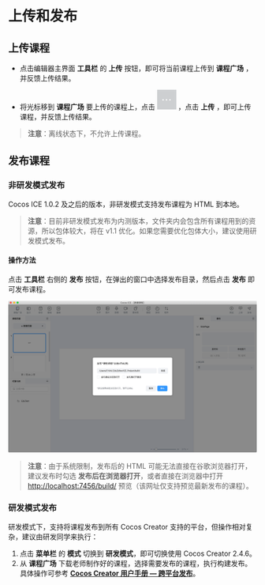 # 上传和发布

## 上传课程

- 点击编辑器主界面 **工具栏** 的 **上传** 按钮，即可将当前课程上传到 **课程广场** ，并反馈上传结果。

- 将光标移到 **课程广场** 要上传的课程上，点击 ![更多](../img/lesson_more.png) ，点击 **上传** ，即可上传课程，并反馈上传结果。

> **注意**：离线状态下，不允许上传课程。

## 发布课程

### 非研发模式发布

Cocos ICE 1.0.2 及之后的版本，非研发模式支持发布课程为 HTML 到本地。

> **注意**：目前非研发模式发布为内测版本，文件夹内会包含所有课程用到的资源，所以包体较大，将在 v1.1 优化。如果您需要优化包体大小，建议使用研发模式发布。

#### 操作方法

点击 **工具栏** 右侧的 **发布** 按钮，在弹出的窗口中选择发布目录，然后点击 **发布** 即可发布课程。

![发布](img/publish.png)

> **注意**：由于系统限制，发布后的 HTML 可能无法直接在谷歌浏览器打开，建议发布时勾选 **发布后在浏览器打开**，或者直接在浏览器中打开 <http://localhost:7456/build/> 预览（该网址仅支持预览最新发布的课程）。

### 研发模式发布

研发模式下，支持将课程发布到所有 Cocos Creator 支持的平台，但操作相对复杂，建议由研发同学来执行：

1. 点击 **菜单栏** 的 **模式** 切换到 **研发模式**，即可切换使用 Cocos Creator 2.4.6。
2. 从 **课程广场** 下载老师制作好的课程，选择需要发布的课程，执行构建发布。具体操作可参考 [**Cocos Creator 用户手册 — 跨平台发布**](https://docs.cocos.com/creator/manual/zh/publish/)。

